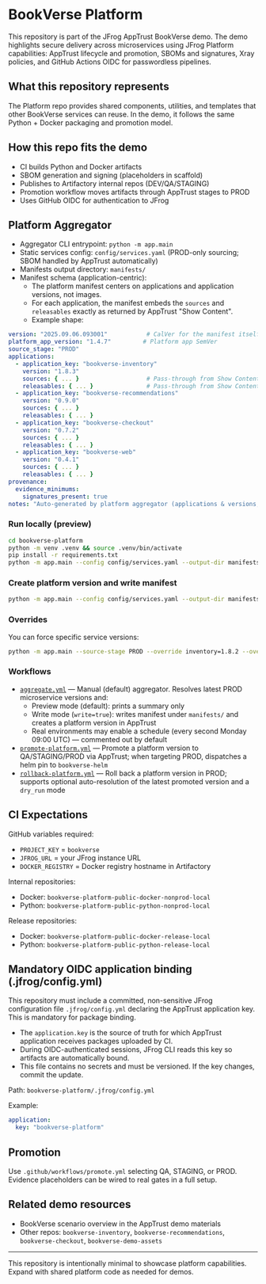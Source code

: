 # BookVerse Platform

This repository is part of the JFrog AppTrust BookVerse demo. The demo highlights secure delivery across microservices using JFrog Platform capabilities: AppTrust lifecycle and promotion, SBOMs and signatures, Xray policies, and GitHub Actions OIDC for passwordless pipelines.

## What this repository represents

The Platform repo provides shared components, utilities, and templates that other BookVerse services can reuse. In the demo, it follows the same Python + Docker packaging and promotion model.

## How this repo fits the demo

- CI builds Python and Docker artifacts
- SBOM generation and signing (placeholders in scaffold)
- Publishes to Artifactory internal repos (DEV/QA/STAGING)
- Promotion workflow moves artifacts through AppTrust stages to PROD
- Uses GitHub OIDC for authentication to JFrog

## Platform Aggregator

- Aggregator CLI entrypoint: `python -m app.main`
- Static services config: `config/services.yaml` (PROD-only sourcing; SBOM handled by AppTrust automatically)
- Manifests output directory: `manifests/`
- Manifest schema (application-centric):
  - The platform manifest centers on applications and application versions, not images.
  - For each application, the manifest embeds the `sources` and `releasables` exactly as returned by AppTrust "Show Content".
  - Example shape:

```yaml
version: "2025.09.06.093001"           # CalVer for the manifest itself
platform_app_version: "1.4.7"         # Platform app SemVer
source_stage: "PROD"
applications:
  - application_key: "bookverse-inventory"
    version: "1.8.3"
    sources: { ... }                   # Pass-through from Show Content
    releasables: { ... }               # Pass-through from Show Content
  - application_key: "bookverse-recommendations"
    version: "0.9.0"
    sources: { ... }
    releasables: { ... }
  - application_key: "bookverse-checkout"
    version: "0.7.2"
    sources: { ... }
    releasables: { ... }
  - application_key: "bookverse-web"
    version: "0.4.1"
    sources: { ... }
    releasables: { ... }
provenance:
  evidence_minimums:
    signatures_present: true
notes: "Auto-generated by platform aggregator (applications & versions; content from Show Content)"
```

### Run locally (preview)

```bash
cd bookverse-platform
python -m venv .venv && source .venv/bin/activate
pip install -r requirements.txt
python -m app.main --config config/services.yaml --output-dir manifests --source-stage PROD --preview
```

### Create platform version and write manifest

```bash
python -m app.main --config config/services.yaml --output-dir manifests --source-stage PROD
```

### Overrides

You can force specific service versions:

```bash
python -m app.main --source-stage PROD --override inventory=1.8.2 --override checkout=0.7.1
```

### Workflows

- [`aggregate.yml`](.github/workflows/aggregate.yml) — Manual (default) aggregator. Resolves latest PROD microservice versions and:
  - Preview mode (default): prints a summary only
  - Write mode (`write=true`): writes manifest under `manifests/` and creates a platform version in AppTrust
  - Real environments may enable a schedule (every second Monday 09:00 UTC) — commented out by default
- [`promote-platform.yml`](.github/workflows/promote-platform.yml) — Promote a platform version to QA/STAGING/PROD via AppTrust; when targeting PROD, dispatches a helm pin to `bookverse-helm`
- [`rollback-platform.yml`](.github/workflows/rollback-platform.yml) — Roll back a platform version in PROD; supports optional auto-resolution of the latest promoted version and a `dry_run` mode

## CI Expectations

GitHub variables required:

- `PROJECT_KEY` = `bookverse`
- `JFROG_URL` = your JFrog instance URL
- `DOCKER_REGISTRY` = Docker registry hostname in Artifactory

Internal repositories:

- Docker: `bookverse-platform-public-docker-nonprod-local`
- Python: `bookverse-platform-public-python-nonprod-local`

Release repositories:

- Docker: `bookverse-platform-public-docker-release-local`
- Python: `bookverse-platform-public-python-release-local`

## Mandatory OIDC application binding (.jfrog/config.yml)

This repository must include a committed, non-sensitive JFrog configuration file `.jfrog/config.yml` declaring the AppTrust application key. This is mandatory for package binding.

- The `application.key` is the source of truth for which AppTrust application receives packages uploaded by CI.
- During OIDC-authenticated sessions, JFrog CLI reads this key so artifacts are automatically bound.
- This file contains no secrets and must be versioned. If the key changes, commit the update.

Path: `bookverse-platform/.jfrog/config.yml`

Example:

```yaml
application:
  key: "bookverse-platform"
```

## Promotion

Use `.github/workflows/promote.yml` selecting QA, STAGING, or PROD. Evidence placeholders can be wired to real gates in a full setup.

## Related demo resources

- BookVerse scenario overview in the AppTrust demo materials
- Other repos: `bookverse-inventory`, `bookverse-recommendations`, `bookverse-checkout`, `bookverse-demo-assets`

---
This repository is intentionally minimal to showcase platform capabilities. Expand with shared platform code as needed for demos.
